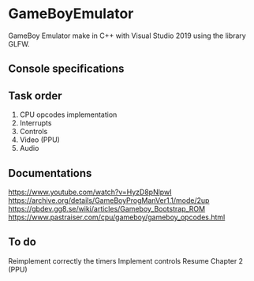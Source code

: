 # GameBoyEmulator

GameBoy Emulator make in C++ with Visual Studio 2019 using the library GLFW.

## Console specifications

## Task order

1. CPU opcodes implementation
2. Interrupts
3. Controls
4. Video (PPU)
5. Audio

## Documentations  

<https://www.youtube.com/watch?v=HyzD8pNlpwI>  
<https://archive.org/details/GameBoyProgManVer1.1/mode/2up>  
<https://gbdev.gg8.se/wiki/articles/Gameboy_Bootstrap_ROM>  
<https://www.pastraiser.com/cpu/gameboy/gameboy_opcodes.html>  

## To do

Reimplement correctly the timers
Implement controls
Resume Chapter 2 (PPU)
